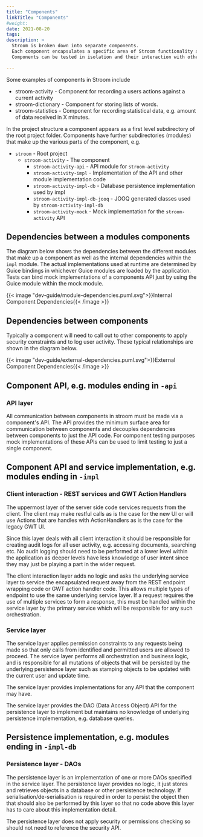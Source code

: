 ```yaml
---
title: "Components"
linkTitle: "Components"
#weight:
date: 2021-08-20
tags: 
description: >
  Stroom is broken down into separate components.
  Each component encapsulates a specific area of Stroom functionality and aids development by providing a single area of focus for new features and ensures separate components remain as loosely coupled as possible.
  Components can be tested in isolation and their interaction with other components easily understood by only allowing dependencies via minimal APIs.

---
```


Some examples of components in Stroom include
* stroom-activity - Component for recording a users actions against a current activity
* stroom-dictionary - Component for storing lists of words.
* stroom-statistics - Component for recording statistical data, e.g. amount of data received in X minutes.

In the project structure a component appears as a first level subdirectory of the root project folder.
Components have further subdirectories (modules) that make up the various parts of the component, e.g.

* `stroom` - Root project
  * `stroom-activity` - The component
    * `stroom-activity-api` - API module for `stroom-activity`
    * `stroom-activity-impl` - Implementation of the API and other module implementation code
    * `stroom-activity-impl-db` - Database persistence implementation used by impl
    * `stroom-activity-impl-db-jooq` - JOOQ generated classes used by `stroom-activity-impl-db`
    * `stroom-activity-mock` - Mock implementation for the `stroom-activity` API


## Dependencies between a modules components

The diagram below shows the dependencies between the different modules that make up a component as well as the internal dependencies within the `impl` module.
The actual implementations used at runtime are determined by Guice bindings in whichever Guice modules are loaded by the application.
Tests can bind mock implementations of a components API just by using the Guice module within the mock module.

{{< image "dev-guide/module-dependencies.puml.svg">}}Internal Component Dependencies{{< /image >}}


## Dependencies between components

Typically a component will need to call out to other components to apply security constraints and to log user activity.
These typical relationships are shown in the diagram below.

{{< image "dev-guide/external-dependencies.puml.svg">}}External Component Dependencies{{< /image >}}


## Component API, e.g. modules ending in `-api`


### API layer

All communication between components in stroom must be made via a component's API.
The API provides the minimum surface area for communication between components and decouples dependencies between components to just the API code.
For component testing purposes mock implementations of these APIs can be used to limit testing to just a single component.


## Component API and service implementation, e.g. modules ending in `-impl`


### Client interaction - REST services and GWT Action Handlers

The uppermost layer of the server side code services requests from the client.
The client may make restful calls as is the case for the new UI or will use Actions that are handles with ActionHandlers as is the case for the legacy GWT UI.

Since this layer deals with all client interaction it should be responsible for creating audit logs for all user activity, e.g. accessing documents, searching etc.
No audit logging should need to be performed at a lower level within the application as deeper levels have less knowledge of user intent since they may just be playing a part in the wider request.

The client interaction layer adds no logic and asks the underlying service layer to service the encapsulated request away from the REST endpoint wrapping code or GWT action handler code.
This allows multiple types of endpoint to use the same underlying service layer.
If a request requires the use of multiple services to form a response, this must be handled within the service layer by the primary service which will be responsible for any such orchestration.


### Service layer

The service layer applies permission constraints to any requests being made so that only calls from identified and permitted users are allowed to proceed.
The service layer performs all orchestration and business logic, and is responsible for all mutations of objects that will be persisted by the underlying persistence layer such as stamping objects to be updated with the current user and update time.

The service layer provides implementations for any API that the component may have.

The service layer provides the DAO (Data Access Object) API for the persistence layer to implement but maintains no knowledge of underlying persistence implementation, e.g. database queries.


## Persistence implementation, e.g. modules ending in `-impl-db`


### Persistence layer - DAOs

The persistence layer is an implementation of one or more DAOs specified in the service layer.
The persistence layer provides no logic, it just stores and retrieves objects in a database or other persistence technology.
If serialisation/de-serialisation is required in order to persist the object then that should also be performed by this layer so that no code above this layer has to care about this implementation detail.

The persistence layer does not apply security or permissions checking so should not need to reference the security API.

